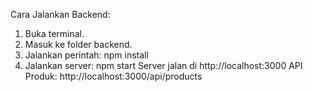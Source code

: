 Cara Jalankan Backend:
1. Buka terminal.
2. Masuk ke folder backend.
3. Jalankan perintah:
   npm install
4. Jalankan server:
   npm start
Server jalan di http://localhost:3000
API Produk: http://localhost:3000/api/products
